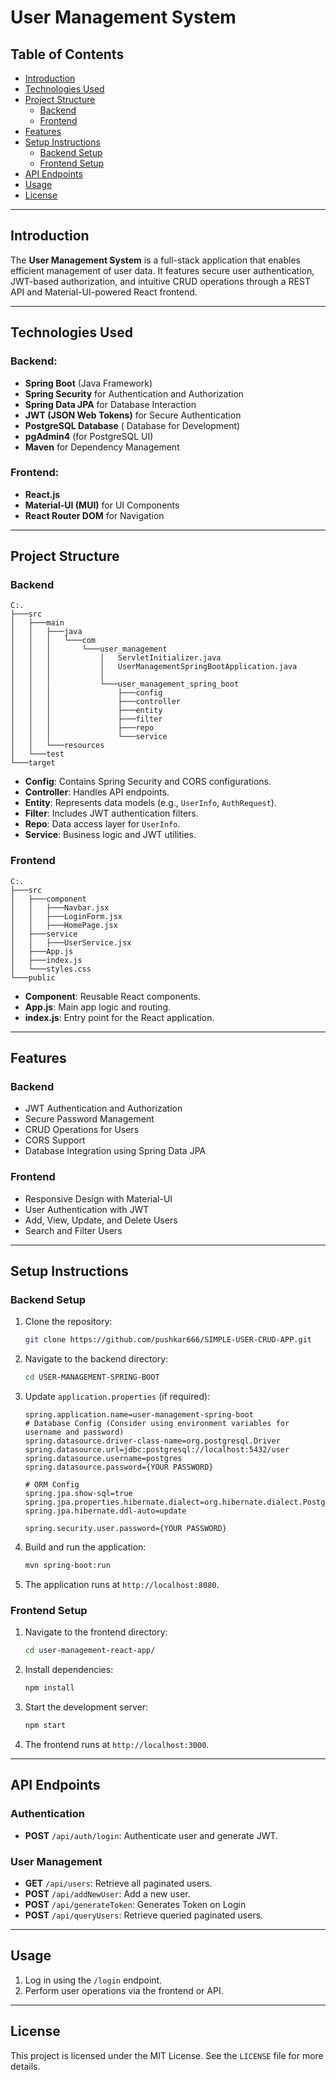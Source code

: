 # User Management System

## Table of Contents
- [Introduction](#introduction)
- [Technologies Used](#technologies-used)
- [Project Structure](#project-structure)
  - [Backend](#backend)
  - [Frontend](#frontend)
- [Features](#features)
- [Setup Instructions](#setup-instructions)
  - [Backend Setup](#backend-setup)
  - [Frontend Setup](#frontend-setup)
- [API Endpoints](#api-endpoints)
- [Usage](#usage)
- [License](#license)

---

## Introduction
The **User Management System** is a full-stack application that enables efficient management of user data. It features secure user authentication, JWT-based authorization, and intuitive CRUD operations through a REST API and Material-UI-powered React frontend.

---

## Technologies Used

### Backend:
- **Spring Boot** (Java Framework)
- **Spring Security** for Authentication and Authorization
- **Spring Data JPA** for Database Interaction
- **JWT (JSON Web Tokens)** for Secure Authentication
- **PostgreSQL Database** ( Database for Development)
- **pgAdmin4** (for PostgreSQL UI)
- **Maven** for Dependency Management

### Frontend:
- **React.js**
- **Material-UI (MUI)** for UI Components
- **React Router DOM** for Navigation

---

## Project Structure

### Backend
```
C:.
├───src
│   ├───main
│   │   ├───java
│   │   │   └───com
│   │   │       └───user_management
│   │   │           │   ServletInitializer.java
│   │   │           │   UserManagementSpringBootApplication.java
│   │   │           │
│   │   │           └───user_management_spring_boot
│   │   │               ├───config
│   │   │               ├───controller
│   │   │               ├───entity
│   │   │               ├───filter
│   │   │               ├───repo
│   │   │               └───service
│   │   └───resources
│   └───test
└───target
```

- **Config**: Contains Spring Security and CORS configurations.
- **Controller**: Handles API endpoints.
- **Entity**: Represents data models (e.g., `UserInfo`, `AuthRequest`).
- **Filter**: Includes JWT authentication filters.
- **Repo**: Data access layer for `UserInfo`.
- **Service**: Business logic and JWT utilities.

### Frontend
```
C:.
├───src
│   ├───component
│   │   ├───Navbar.jsx
│   │   ├───LoginForm.jsx
│   │   ├───HomePage.jsx
│   ├───service
│   │   ├───UserService.jsx
│   ├───App.js
│   ├───index.js
│   └───styles.css
└───public
```
- **Component**: Reusable React components.
- **App.js**: Main app logic and routing.
- **index.js**: Entry point for the React application.

---

## Features

### Backend
- JWT Authentication and Authorization
- Secure Password Management
- CRUD Operations for Users
- CORS Support
- Database Integration using Spring Data JPA

### Frontend
- Responsive Design with Material-UI
- User Authentication with JWT
- Add, View, Update, and Delete Users
- Search and Filter Users

---

## Setup Instructions

### Backend Setup
1. Clone the repository:
   ```bash
   git clone https://github.com/pushkar666/SIMPLE-USER-CRUD-APP.git
   ```
2. Navigate to the backend directory:
   ```bash
   cd USER-MANAGEMENT-SPRING-BOOT
   ```
3. Update `application.properties` (if required):
   ```properties
   spring.application.name=user-management-spring-boot
   # Database Config (Consider using environment variables for username and password)
   spring.datasource.driver-class-name=org.postgresql.Driver
   spring.datasource.url=jdbc:postgresql://localhost:5432/user
   spring.datasource.username=postgres
   spring.datasource.password={YOUR PASSWORD}

   # ORM Config
   spring.jpa.show-sql=true
   spring.jpa.properties.hibernate.dialect=org.hibernate.dialect.PostgreSQLDialect
   spring.jpa.hibernate.ddl-auto=update

   spring.security.user.password={YOUR PASSWORD}
   
   ```
4. Build and run the application:
   ```bash
   mvn spring-boot:run
   ```
5. The application runs at `http://localhost:8080`.

### Frontend Setup
1. Navigate to the frontend directory:
   ```bash
   cd user-management-react-app/
   ```
2. Install dependencies:
   ```bash
   npm install
   ```
3. Start the development server:
   ```bash
   npm start
   ```
4. The frontend runs at `http://localhost:3000`.

---

## API Endpoints

### Authentication
- **POST** `/api/auth/login`: Authenticate user and generate JWT.

### User Management
- **GET** `/api/users`: Retrieve all paginated users.
- **POST** `/api/addNewUser`: Add a new user.
- **POST** `/api/generateToken`: Generates Token on Login
- **POST** `/api/queryUsers`: Retrieve queried paginated users.

---

## Usage
1. Log in using the `/login` endpoint.
2. Perform user operations via the frontend or API.

---

## License
This project is licensed under the MIT License. See the `LICENSE` file for more details.
